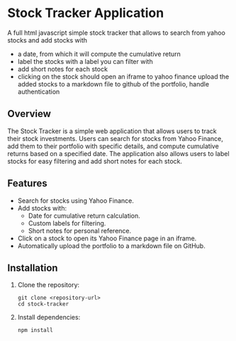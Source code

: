 # Stock Tracker Application

A full html javascript simple stock tracker that allows to search from yahoo stocks and add stocks with 
- a date, from which it will compute the cumulative return
- label the stocks with a label you can filter with
- add short notes for each stock
- clicking on the stock should open an iframe to yahoo finance
upload the added stocks to a markdown file to github of the portfolio, handle authentication

## Overview
The Stock Tracker is a simple web application that allows users to track their stock investments. Users can search for stocks from Yahoo Finance, add them to their portfolio with specific details, and compute cumulative returns based on a specified date. The application also allows users to label stocks for easy filtering and add short notes for each stock.

## Features
- Search for stocks using Yahoo Finance.
- Add stocks with:
  - Date for cumulative return calculation.
  - Custom labels for filtering.
  - Short notes for personal reference.
- Click on a stock to open its Yahoo Finance page in an iframe.
- Automatically upload the portfolio to a markdown file on GitHub.


## Installation
1. Clone the repository:
   ```
   git clone <repository-url>
   cd stock-tracker
   ```

2. Install dependencies:
   ```
   npm install
   ```